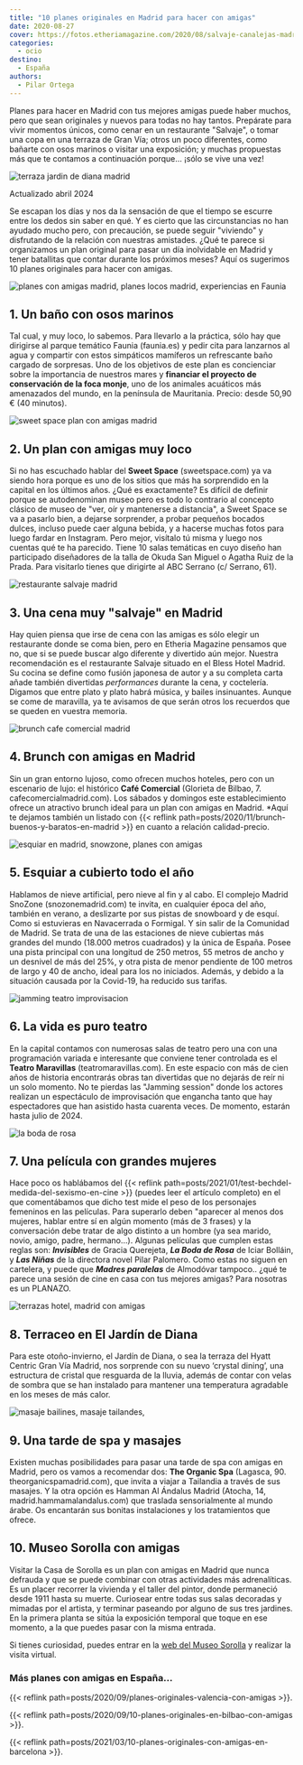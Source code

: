 ```yaml
---
title: "10 planes originales en Madrid para hacer con amigas"
date: 2020-08-27
cover: https://fotos.etheriamagazine.com/2020/08/salvaje-canalejas-madrid.jpg
categories: 
  - ocio
destino: 
  - España
authors: 
  - Pilar Ortega
---
```


Planes para hacer en Madrid con tus mejores amigas puede haber muchos, pero que sean 
originales y nuevos para todas no hay tantos. Prepárate para vivir momentos únicos, como 
cenar en un restaurante "Salvaje", o tomar una copa en una terraza de Gran Vía; otros un 
poco diferentes, como bañarte con osos marinos o visitar una exposición; y muchas 
propuestas más que te contamos a continuación porque... ¡sólo se vive una vez! 

![terraza jardin de diana madrid](https://fotos.etheriamagazine.com/2020/08/terraza-jardin-diana-hyatt-madrid.jpg "Terraza Jardín de Diana, uno de los planes en Madrid con amigas.")

Actualizado abril 2024 

Se escapan los días y nos da la sensación de que el tiempo se escurre entre los dedos 
sin saber en qué. Y es cierto que las circunstancias no han ayudado mucho pero, con 
precaución, se puede seguir "viviendo" y disfrutando de la relación con nuestras 
amistades. ¿Qué te parece si organizamos un plan original para pasar un día inolvidable 
en Madrid y tener batallitas que contar durante los próximos meses? Aquí os sugerimos 10 
planes originales para hacer con amigas. 

![planes con amigas madrid, planes locos madrid, experiencias en Faunia](https://fotos.etheriamagazine.com/2020/08/planes-amigas-madrid-faunia.jpg "Baño con osos marinos en Faunia.")

## 1\. Un baño con osos marinos

Tal cual, y muy loco, lo sabemos. Para llevarlo a la práctica, sólo hay que dirigirse al 
parque temático Faunia (faunia.es) y pedir cita para lanzarnos al agua y compartir con 
estos simpáticos mamíferos un refrescante baño cargado de sorpresas. Uno de los 
objetivos de este plan es concienciar sobre la importancia de nuestros mares y 
**financiar el proyecto de conservación de la foca monje**, uno de los animales 
acuáticos más amenazados del mundo, en la península de Mauritania. Precio: desde 50,90 € 
(40 minutos). 

![sweet space plan con amigas madrid](https://fotos.etheriamagazine.com/2020/08/sweet-space-planes-amigas-madrid.jpg "Una foto imprescindible en © Sweet Space.")

## 2\. Un plan con amigas muy loco

Si no has escuchado hablar del **Sweet Space** (sweetspace.com) ya va siendo hora porque 
es uno de los sitios que más ha sorprendido en la capital en los últimos años. ¿Qué es 
exactamente? Es difícil de definir porque se autodenominan museo pero es todo lo 
contrario al concepto clásico de museo de "ver, oír y mantenerse a distancia", a Sweet 
Space se va a pasarlo bien, a dejarse sorprender, a probar pequeños bocados dulces, 
incluso puede caer alguna bebida, y a hacerse muchas fotos para luego fardar en 
Instagram. Pero mejor, visítalo tú misma y luego nos cuentas qué te ha parecido. Tiene 
10 salas temáticas en cuyo diseño han participado diseñadores de la talla de Okuda San 
Miguel o Agatha Ruiz de la Prada. Para visitarlo tienes que dirigirte al ABC Serrano (c/ 
Serrano, 61). 

![restaurante salvaje madrid](https://fotos.etheriamagazine.com/2020/08/salvaje-madrid.jpg "© Restaurante Salvaje Madrid.")

## 3\. Una cena muy "salvaje" en Madrid

Hay quien piensa que irse de cena con las amigas es sólo elegir un restaurante donde se 
coma bien, pero en Etheria Magazine pensamos que no, que si se puede buscar algo 
diferente y divertido aún mejor. Nuestra recomendación es el restaurante Salvaje situado 
en el Bless Hotel Madrid. Su cocina se define como fusión japonesa de autor y a su 
completa carta añade también divertidas _performances_ durante la cena, y coctelería. 
Digamos que entre plato y plato habrá música, y bailes insinuantes. Aunque se come de 
maravilla, ya te avisamos de que serán otros los recuerdos que se queden en vuestra 
memoria. 

![brunch cafe comercial madrid](https://fotos.etheriamagazine.com/2020/08/brunch-cafe-comercial.jpg "Brunch del Café Comercial, un excelente plan con amigas en Madrid.")

## 4\. Brunch con amigas en Madrid

Sin un gran entorno lujoso, como ofrecen muchos hoteles, pero con un escenario de lujo: 
el histórico **Café Comercial** (Glorieta de Bilbao, 7. cafecomercialmadrid.com). Los 
sábados y domingos este establecimiento ofrece un atractivo brunch ideal para un plan 
con amigas en Madrid. \*Aquí te dejamos también un listado con {{< reflink 
path=posts/2020/11/brunch-buenos-y-baratos-en-madrid >}} en cuanto a relación 
calidad-precio. 

![esquiar en madrid, snowzone, planes con amigas](https://fotos.etheriamagazine.com/2020/08/esquiar-madrid-SnowZone.jpg "Snowzone, para esquiar todo el año en Madrid.")

## 5\. Esquiar a cubierto todo el año

Hablamos de nieve artificial, pero nieve al fin y al cabo. El complejo Madrid SnoZone 
(snozonemadrid.com) te invita, en cualquier época del año, también en verano, a 
deslizarte por sus pistas de snowboard y de esquí. Como si estuvieras en Navacerrada o 
Formigal. Y sin salir de la Comunidad de Madrid. Se trata de una de las estaciones de 
nieve cubiertas más grandes del mundo (18.000 metros cuadrados) y la única de España. 
Posee una pista principal con una longitud de 250 metros, 55 metros de ancho y un 
desnivel de más del 25%, y otra pista de menor pendiente de 100 metros de largo y 40 de 
ancho, ideal para los no iniciados. Además, y debido a la situación causada por la 
Covid-19, ha reducido sus tarifas. 

![jamming teatro improvisacion](https://fotos.etheriamagazine.com/2021/09/teatro-improvisacion-jamming.jpg "Jamming, teatro de improvisación y escuela.")

## 6\. La vida es puro teatro

En la capital contamos con numerosas salas de teatro pero una con una programación 
variada e interesante que conviene tener controlada es el **Teatro Maravillas** 
(teatromaravillas.com). En este espacio con más de cien años de historia encontrarás 
obras tan divertidas que no dejarás de reír ni un solo momento. No te pierdas las 
"Jamming session" donde los actores realizan un espectáculo de improvisación que 
engancha tanto que hay espectadores que han asistido hasta cuarenta veces. De momento, 
estarán hasta julio de 2024. 

![la boda de rosa](https://fotos.etheriamagazine.com/2021/01/Test-Cartel-La-Boda-de-Rosa.jpg "Imagen del cartel de 'La boda de Rosa'.")

## 7\. Una película con grandes mujeres

Hace poco os hablábamos del {{< reflink 
path=posts/2021/01/test-bechdel-medida-del-sexismo-en-cine >}} (puedes leer el artículo 
completo) en el que comentábamos que dicho test mide el peso de los personajes femeninos 
en las películas. Para superarlo deben "aparecer al menos dos mujeres, hablar entre sí 
en algún momento (más de 3 frases) y la conversación debe tratar de algo distinto a un 
hombre (ya sea marido, novio, amigo, padre, hermano…). Algunas películas que cumplen 
estas reglas son: _**Invisibles**_ de Gracia Querejeta, _**La Boda de Rosa**_ de Iciar 
Bolláin, y _**Las Niñas**_ de la directora novel Pilar Palomero. Como estas no siguen en 
cartelera, y puede que **_Madres paralelas_** de Almodóvar tampoco.. ¿qué te parece una 
sesión de cine en casa con tus mejores amigas? Para nosotras es un PLANAZO. 

![terrazas hotel, madrid con amigas](https://fotos.etheriamagazine.com/2020/08/planes-madrid-Terraza-Hyatt.jpg "Terraza El Jardín de Diana, del Hotel Hyatt Centric Gran Vía.")

## 8\. Terraceo en El Jardín de Diana

Para este otoño-invierno, el Jardín de Diana, o sea la terraza del Hyatt Centric Gran 
Vía Madrid, nos sorprende con su nuevo ‘crystal dining’, una estructura de cristal que 
resguarda de la lluvia, además de contar con velas de sombra que se han instalado para 
mantener una temperatura agradable en los meses de más calor. 

![masaje bailines, masaje tailandes,](https://fotos.etheriamagazine.com/2020/05/tipos-masajes-balines.jpg "En algunos masajes el aceite es fundamental. © Alan Caishan")

## 9\. Una tarde de spa y masajes

Existen muchas posibilidades para pasar una tarde de spa con amigas en Madrid, pero os 
vamos a recomendar dos: **The Organic Spa** (Lagasca, 90. theorganicspamadrid.com), que 
invita a viajar a Tailandia a través de sus masajes. Y la otra opción es Hamman Al 
Ándalus Madrid (Atocha, 14, madrid.hammamalandalus.com) que traslada sensorialmente al 
mundo árabe. Os encantarán sus bonitas instalaciones y los tratamientos que ofrece. 

## 10\. Museo Sorolla con amigas

Visitar la Casa de Sorolla es un plan con amigas en Madrid que nunca defrauda y que se 
puede combinar con otras actividades más adrenalíticas. Es un placer recorrer la 
vivienda y el taller del pintor, donde permaneció desde 1911 hasta su muerte. Curiosear 
entre todas sus salas decoradas y mimadas por el artista, y terminar paseando por alguno 
de sus tres jardines. En la primera planta se sitúa la exposición temporal que toque en 
ese momento, a la que puedes pasar con la misma entrada. 

Si tienes curiosidad, puedes entrar en la [web del Museo 
Sorolla](http://www.culturaydeporte.gob.es/msorolla/exposicion/exposicion-permanente.html) 
y realizar la visita virtual. 

### Más planes con amigas en España...

{{< reflink path=posts/2020/09/planes-originales-valencia-con-amigas >}}. 

{{< reflink path=posts/2020/09/10-planes-originales-en-bilbao-con-amigas >}}. 

{{< reflink path=posts/2021/03/10-planes-originales-con-amigas-en-barcelona >}}.
